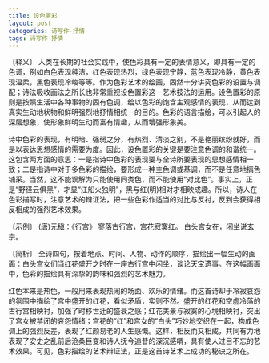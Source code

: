 ```yaml
---
title: 设色置彩
layout: post
categories: 诗写作-抒情
tags: 诗写作-抒情
---
```


〔释义〕 人类在长期的社会实践中，使色彩具有一定的表情意义，即具有一定的色调，例如白色表现纯洁，红色表现热烈，绿色表现宁静，蓝色表现冷静，黄色表现温柔，黑色表现冷峻等等。作为色彩艺术的绘画，固然十分讲究色彩的设置与调配；诗法吸收画法之所长也非常重视设色置彩这一艺术技法的运用。设色置彩的原则是按照生活中各种事物的固有色调，给以色彩的饱含主观感情的表现，从而达到真实生动地状物和鲜明强烈地抒情相统一的目的。色彩的语言描绘，可以引起人的深层想象，使形象鲜明生动而富有情趣，从而增强形象美。

诗中色彩的表现，有明暗、强弱之分，有热烈、清淡之别，不是艳丽缤纷就好，而是以表达思想感情的需要为度。因此，设色置彩的关键是要注意色调的和谐统一。这包含两方面的意思：一是指诗中色彩的表现要与全诗所要表现的思想感情相一致；二是指诗中对于多色彩的描绘，要形成一种主色调或基调，而不是任意地摛色铺采。当然，这不能误解为只能使用同类色，而不能使用“对比色”。事实上，正是“野径云俱黑”，才显“江船火独明”，黑与红(明)相对才相映成趣。所以，诗人在色彩描写时，注意艺术的辩证法，把一些色彩作适当的对比与反衬，反到会获得相反相成的强烈艺术效果。

〔示例〕 (唐)元稹：《行宫》
寥落古行宫，宫花寂寞红。
白头宫女在，闲坐说玄宗。

〔简析〕 全诗四句，按着地点、时间、人物、动作的顺序，描绘出一幅生动的画面：白头宫女们当红花盛开之时在一座古行宫中闲坐，谈论天宝遗事。在这幅画面中，色彩的描绘具有深挚的韵味和强烈的艺术魅力。

红色本来是热色，一般用来表现热闹的场面、欢乐的情绪。而这首诗却于冷寂哀怨的氛围中描绘了宫中盛开的红花，看似矛盾，实则不然。盛开的红花和空虚冷落的古行宫相映衬，加强了时移世迁的盛衰之感；红花美景与寂寞的心境相映衬，突出了宫女被禁闭的哀怨情绪；宫花的“红”和宫女的“白头”巧妙地交织在一起，构成色调上的强烈反差，表现了红颜易老的人生感慨。这样，相反而又相成，共同有力地表现了安史之乱前后沧桑巨变和诗人抚今追昔的深沉感喟，具有使人过目不忘的艺术效果。可见，色彩描绘的艺术辩证法，正是这首诗艺术上成功的秘诀之所在。 